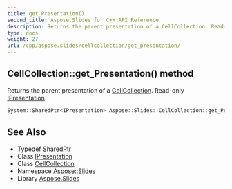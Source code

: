 ```yaml
---
title: get_Presentation()
second_title: Aspose.Slides for C++ API Reference
description: Returns the parent presentation of a CellCollection. Read-only IPresentation.
type: docs
weight: 27
url: /cpp/aspose.slides/cellcollection/get_presentation/
---
```

## CellCollection::get_Presentation() method


Returns the parent presentation of a [CellCollection](../). Read-only [IPresentation](../../ipresentation/).

```cpp
System::SharedPtr<IPresentation> Aspose::Slides::CellCollection::get_Presentation() override
```

## See Also

* Typedef [SharedPtr](../../system/sharedptr/)
* Class [IPresentation](../ipresentation/)
* Class [CellCollection](./)
* Namespace [Aspose::Slides](../)
* Library [Aspose.Slides](../../)